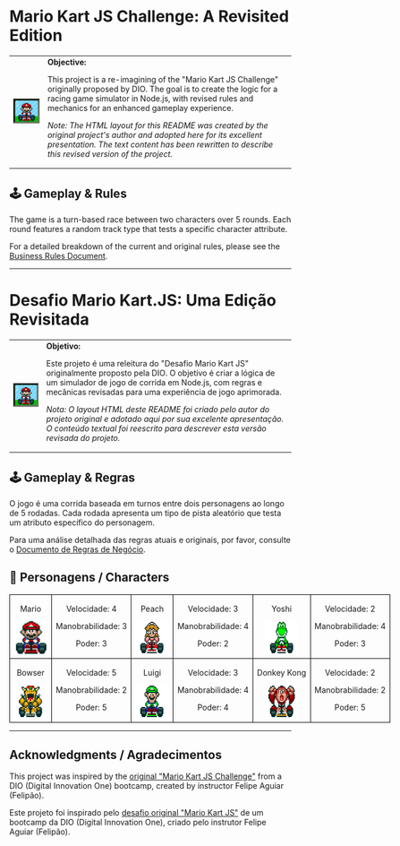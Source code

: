 <!-- English Version -->
<h1>Mario Kart JS Challenge: A Revisited Edition</h1>

<table>
    <tr>
        <td>
            <img src="./docs/header.gif" alt="Mario Kart" width="200">
        </td>
        <td>
            <b>Objective:</b>
            <p>This project is a re-imagining of the "Mario Kart JS Challenge" originally proposed by DIO. The goal is to create the logic for a racing game simulator in Node.js, with revised rules and mechanics for an enhanced gameplay experience.</p>
            <p><i>Note: The HTML layout for this README was created by the original project's author and adopted here for its excellent presentation. The text content has been rewritten to describe this revised version of the project.</i></p>
        </td>
    </tr>
</table>

## 🕹️ Gameplay & Rules
The game is a turn-based race between two characters over 5 rounds. Each round features a random track type that tests a specific character attribute.

For a detailed breakdown of the current and original rules, please see the [Business Rules Document](./business_rules_reviewed.md).

---

<!-- Versão em Português -->
<h1>Desafio Mario Kart.JS: Uma Edição Revisitada</h1>

<table>
    <tr>
        <td>
            <img src="./docs/header.gif" alt="Mario Kart" width="200">
        </td>
        <td>
            <b>Objetivo:</b>
            <p>Este projeto é uma releitura do "Desafio Mario Kart JS" originalmente proposto pela DIO. O objetivo é criar a lógica de um simulador de jogo de corrida em Node.js, com regras e mecânicas revisadas para uma experiência de jogo aprimorada.</p>
            <p><i>Nota: O layout HTML deste README foi criado pelo autor do projeto original e adotado aqui por sua excelente apresentação. O conteúdo textual foi reescrito para descrever esta versão revisada do projeto.</i></p>
        </td>
    </tr>
</table>

## 🕹️ Gameplay & Regras
O jogo é uma corrida baseada em turnos entre dois personagens ao longo de 5 rodadas. Cada rodada apresenta um tipo de pista aleatório que testa um atributo específico do personagem.

Para uma análise detalhada das regras atuais e originais, por favor, consulte o [Documento de Regras de Negócio](./business_rules_reviewed.md).

## 👥 Personagens / Characters

<table style="border-collapse: collapse; width: 800px; margin: 0 auto;">
    <tr>
        <td style="border: 1px solid black; text-align: center;">
            <p>Mario</p>
            <img src="./docs/mario.gif" alt="Mario Kart" width="60" height="60">
        </td>
        <td style="border: 1px solid black; text-align: center;">
            <p>Velocidade: 4</p>
            <p>Manobrabilidade: 3</p>
            <p>Poder: 3</p>
        </td>
         <td style="border: 1px solid black; text-align: center;">
            <p>Peach</p>
            <img src="./docs/peach.gif" alt="Mario Kart" width="60" height="60">
        </td>
        <td style="border: 1px solid black; text-align: center;">
            <p>Velocidade: 3</p>
            <p>Manobrabilidade: 4</p>
            <p>Poder: 2</p>
        </td>
          <td style="border: 1px solid black; text-align: center;">
            <p>Yoshi</p>
            <img src="./docs/yoshi.gif" alt="Mario Kart" width="60" height="60">
        </td>
        <td style="border: 1px solid black; text-align: center;">
            <p>Velocidade: 2</p>
            <p>Manobrabilidade: 4</p>
            <p>Poder: 3</p>
        </td>
    </tr>
    <tr>
        <td style="border: 1px solid black; text-align: center;">
            <p>Bowser</p>
            <img src="./docs/bowser.gif" alt="Mario Kart" width="60" height="60">
        </td>
        <td style="border: 1px solid black; text-align: center;">
            <p>Velocidade: 5</p>
            <p>Manobrabilidade: 2</p>
            <p>Poder: 5</p>
        </td>
        <td style="border: 1px solid black; text-align: center;">
            <p>Luigi</p>
            <img src="./docs/luigi.gif" alt="Mario Kart" width="60" height="60">
        </td>
        <td style="border: 1px solid black; text-align: center;">
            <p>Velocidade: 3</p>
            <p>Manobrabilidade: 4</p>
            <p>Poder: 4</p>
        </td>
        <td style="border: 1px solid black; text-align: center;">
            <p>Donkey Kong</p>
            <img src="./docs/dk.gif" alt="Mario Kart" width="60" height="60">
        </td>
        <td style="border: 1px solid black; text-align: center;">
            <p>Velocidade: 2</p>
            <p>Manobrabilidade: 2</p>
            <p>Poder: 5</p>
        </td>
    </tr>
</table>

---

## Acknowledgments / Agradecimentos
This project was inspired by the [original "Mario Kart JS Challenge"](https://github.com/digitalinnovationone/formacao-nodejs/tree/main/03-projeto-mario-kart) from a DIO (Digital Innovation One) bootcamp, created by instructor Felipe Aguiar (Felipão).

Este projeto foi inspirado pelo [desafio original "Mario Kart JS"](https://github.com/digitalinnovationone/formacao-nodejs/tree/main/03-projeto-mario-kart) de um bootcamp da DIO (Digital Innovation One), criado pelo instrutor Felipe Aguiar (Felipão).
